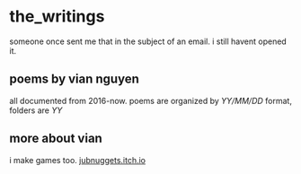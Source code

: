 # the_writings
someone once sent me that in the subject of an email. i still havent opened it.

## poems by vian nguyen
all documented from 2016-now.
poems are organized by _YY/MM/DD_ format, folders are _YY_

## more about vian
i make games too.
<a href = "jubnuggets.itch.io">jubnuggets.itch.io</a>
